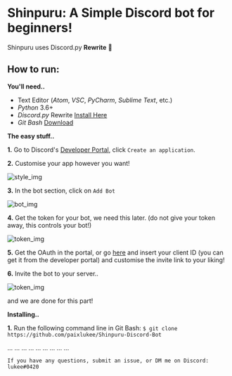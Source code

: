 # Shinpuru: A Simple Discord bot for beginners! 

Shinpuru uses Discord.py **Rewrite** 🎉

## How to run:

**You'll need..** 
- Text Editor (_Atom_, _VSC_, _PyCharm_, _Sublime Text_, etc.)
- _Python_ 3.6+ 
- _Discord.py_ Rewrite [Install Here](https://github.com/Rapptz/discord.py)
- _Git Bash_ [Download](https://git-scm.com/downloads)


**The easy stuff..**

**1.** Go to Discord's [Developer Portal](https://discordapp.com/developers/applications/), click `Create an application`.

**2.** Customise your app however you want!

![style_img](https://image.ibb.co/hZfFyz/gi.png)

**3.** In the bot section, click on `Add Bot`

![bot_img](https://image.ibb.co/ceb5yz/bt.png)

**4.** Get the token for your bot, we need this later. (do not give your token away, this controls your bot!) 

![token_img](https://image.ibb.co/dyNndz/tk.png)

**5.** Get the OAuth in the portal, or go [here](https://discordapi.com/permissions.html#0) and insert your client ID (you can get it from the developer portal) and customise the invite link to your liking!

**6.** Invite the bot to your server..

![token_img](https://image.ibb.co/hi9Hdz/inv.png)

and we are done for this part!


**Installing..**

**1.** Run the following command line in Git Bash:
`$ git clone https://github.com/paixlukee/Shinpuru-Discord-Bot`

...
...
...
...
...
...
...
...
...














`If you have any questions, submit an issue, or DM me on Discord: lukee#0420`
